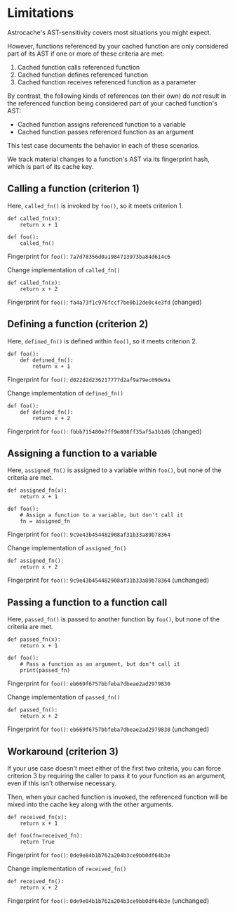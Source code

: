 
# Limitations

Astrocache's AST-sensitivity covers most situations you might expect.

However, functions referenced by your cached function are only considered part
of its AST if one or more of these criteria are met:
1. Cached function calls referenced function
2. Cached function defines referenced function
3. Cached function receives referenced function as a parameter

By contrast, the following kinds of references (on their own) do _not_ result in
the referenced function being considered part of your cached function's AST:
* Cached function assigns referenced function to a variable
* Cached function passes referenced function as an argument

This test case documents the behavior in each of these scenarios.

We track material changes to a function's AST via its fingerprint hash, which is
part of its cache key.



## Calling a function (criterion 1)

Here, `called_fn()` is invoked by `foo()`, so it meets criterion 1.


```
def called_fn(x):
    return x + 1
```
```
def foo():
    called_fn()
```
Fingerprint for `foo()`: `7a7d78356d0a1984713973ba84d614c6`

Change implementation of `called_fn()`

```
def called_fn(x):
    return x + 2
```
Fingerprint for `foo()`: `fa4a73f1c976fccf7be0b12de0c4e3fd` (changed)


## Defining a function (criterion 2)

Here, `defined_fn()` is defined within `foo()`, so it meets criterion 2.


```
def foo():
    def defined_fn():
        return x + 1
```
Fingerprint for `foo()`: `d022d2d236217777d2af9a79ec090e9a`

Change implementation of `defined_fn()`

```
def foo():
    def defined_fn():
        return x + 2
```
Fingerprint for `foo()`: `fbbb715480e7ff9e808ff35af5a3b1d6` (changed)


## Assigning a function to a variable

Here, `assigned_fn()` is assigned to a variable within `foo()`, but none of the
criteria are met.


```
def assigned_fn(x):
    return x + 1
```
```
def foo():
    # Assign a function to a variable, but don't call it
    fn = assigned_fn
```
Fingerprint for `foo()`: `9c9e43b454482908af31b33a89b78364`

Change implementation of `assigned_fn()`

```
def assigned_fn():
    return x + 2
```
Fingerprint for `foo()`: `9c9e43b454482908af31b33a89b78364` (unchanged)


## Passing a function to a function call

Here, `passed_fn()` is passed to another function by `foo()`, but none of the
criteria are met.


```
def passed_fn(x):
    return x + 1
```
```
def foo():
    # Pass a function as an argument, but don't call it
    print(passed_fn)
```
Fingerprint for `foo()`: `eb669f6757bbfeba7dbeae2ad2979830`

Change implementation of `passed_fn()`

```
def passed_fn():
    return x + 2
```
Fingerprint for `foo()`: `eb669f6757bbfeba7dbeae2ad2979830` (unchanged)


## Workaround (criterion 3)

If your use case doesn't meet either of the first two criteria, you can force
criterion 3 by requiring the caller to pass it to your function as an argument,
even if this isn't otherwise necessary.

Then, when your cached function is invoked, the referenced function will be
mixed into the cache key along with the other arguments.


```
def received_fn(x):
    return x + 1
```
```
def foo(fn=received_fn):
    return True
```
Fingerprint for `foo()`: `0de9e84b1b762a204b3ce9bb0df64b3e`

Change implementation of `received_fn()`

```
def received_fn():
    return x + 2
```
Fingerprint for `foo()`: `0de9e84b1b762a204b3ce9bb0df64b3e` (unchanged)

